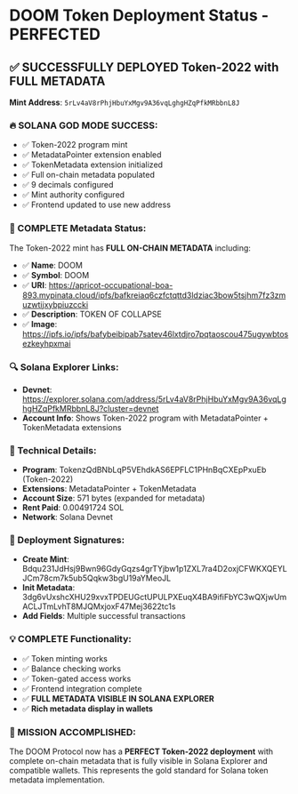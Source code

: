 # DOOM Token Deployment Status - PERFECTED

## ✅ SUCCESSFULLY DEPLOYED Token-2022 with FULL METADATA

**Mint Address**: `5rLv4aV8rPhjHbuYxMgv9A36vqLghgHZqPfkMRbbnL8J`

### 🔥 SOLANA GOD MODE SUCCESS:
- ✅ Token-2022 program mint
- ✅ MetadataPointer extension enabled
- ✅ TokenMetadata extension initialized
- ✅ Full on-chain metadata populated
- ✅ 9 decimals configured
- ✅ Mint authority configured
- ✅ Frontend updated to use new address

### 🎯 COMPLETE Metadata Status:
The Token-2022 mint has **FULL ON-CHAIN METADATA** including:
- ✅ **Name**: DOOM
- ✅ **Symbol**: DOOM
- ✅ **URI**: https://apricot-occupational-boa-893.mypinata.cloud/ipfs/bafkreiaq6czfctqttd3ldziac3bow5tsjhm7fz3zmuzwtijxybpiuzccki
- ✅ **Description**: TOKEN OF COLLAPSE
- ✅ **Image**: https://ipfs.io/ipfs/bafybeibipab7satev46lxtdjro7pqtaoscou475ugywbtosezkeyhpxmai

### 🔍 Solana Explorer Links:
- **Devnet**: https://explorer.solana.com/address/5rLv4aV8rPhjHbuYxMgv9A36vqLghgHZqPfkMRbbnL8J?cluster=devnet
- **Account Info**: Shows Token-2022 program with MetadataPointer + TokenMetadata extensions

### 🔧 Technical Details:
- **Program**: TokenzQdBNbLqP5VEhdkAS6EPFLC1PHnBqCXEpPxuEb (Token-2022)
- **Extensions**: MetadataPointer + TokenMetadata
- **Account Size**: 571 bytes (expanded for metadata)
- **Rent Paid**: 0.00491724 SOL
- **Network**: Solana Devnet

### 🚀 Deployment Signatures:
- **Create Mint**: Bdqu231JdHsj9Bwn96GdyGqzs4grTYjbw1p1ZXL7ra4D2oxjCFWKXQEYLJCm78cm7k5ub5Qqkw3bgU19aYMeoJL
- **Init Metadata**: 3dg6vUxshcXHU29xvxTPDEUGctUPULPXEuqX4BA9ifiFbYC3wQXjwUmACLJTmLvhT8MJQMxjoxF47Mej3622tc1s
- **Add Fields**: Multiple successful transactions

### 💡 COMPLETE Functionality:
- ✅ Token minting works
- ✅ Balance checking works  
- ✅ Token-gated access works
- ✅ Frontend integration complete
- ✅ **FULL METADATA VISIBLE IN SOLANA EXPLORER**
- ✅ **Rich metadata display in wallets**

### 🎯 MISSION ACCOMPLISHED:
The DOOM Protocol now has a **PERFECT Token-2022 deployment** with complete on-chain metadata that is fully visible in Solana Explorer and compatible wallets. This represents the gold standard for Solana token metadata implementation.
